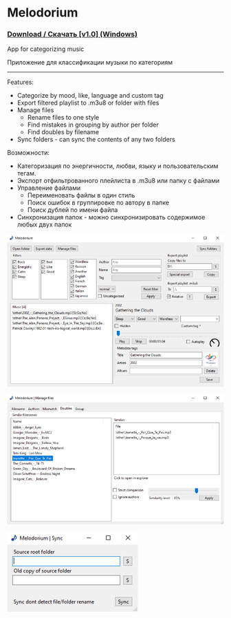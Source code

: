 # Melodorium

### [Download / Скачать [v1.0] (Windows)](https://github.com/MixelTe/Melodorium/releases/download/v1.0/Melodorium.exe)
App for categorizing music

Приложение для классификации музыки по категориям

---

Features:
* Categorize by mood, like, language and custom tag
* Export filtered playlist to .m3u8 or folder with files
* Manage files
	* Rename files to one style
	* Find mistakes in grouping by author per folder
	* Find doubles by filename
* Sync folders - can sync the contents of any two folders

Возможности:
* Категоризация по энергичности, любви, языку и пользовательским тегам.
* Экспорт отфильтрованного плейлиста в .m3u8 или папку с файлами
* Управление файлами
	* Переименовать файлы в один стиль
	* Поиск ошибок в группировке по автору в папке
	* Поиск дублей по имени файла
* Синхронизация папок - можно синхронизировать содержимое любых двух папок

![Screenshot: Main window](docs/mainWindow.png)

![Screenshot: Doubles window](docs/doublesWindow.png)

![Screenshot: Sync window](docs/syncWindow.png)
